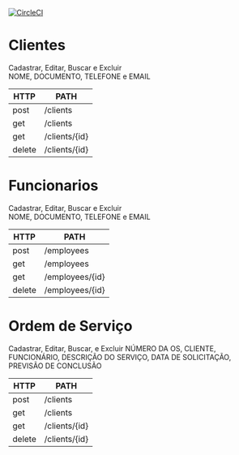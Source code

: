 [![CircleCI](https://circleci.com/gh/cpgo/bugapp/tree/master.svg?style=svg)](https://circleci.com/gh/cpgo/bugapp/tree/master)
# Clientes
Cadastrar, Editar, Buscar e Excluir  
  NOME, DOCUMENTO, TELEFONE e EMAIL  

| HTTP | PATH |
| --- | --- |
| post | /clients |
| get  |/clients|  
| get  |/clients/{id}|  
| delete |/clients/{id}|  

# Funcionarios
Cadastrar, Editar, Buscar e Excluir  
  NOME, DOCUMENTO, TELEFONE e EMAIL  
  
|HTTP | PATH |
|--   | --   |
|post |/employees|  
|get  |/employees|  
|get  |/employees/{id}|  
|delete| /employees/{id}|  

# Ordem de Serviço
Cadastrar, Editar, Buscar, e Excluir 
  NÚMERO DA OS, CLIENTE, FUNCIONÁRIO, DESCRIÇÃO DO SERVIÇO, DATA DE SOLICITAÇÃO, PREVISÃO DE CONCLUSÃO  
  
|HTTP | PATH            |
|------|----------------|
|post  | /clients       |  
|get   | /clients       |  
|get   | /clients/{id}  |  
|delete| /clients/{id}  |  
